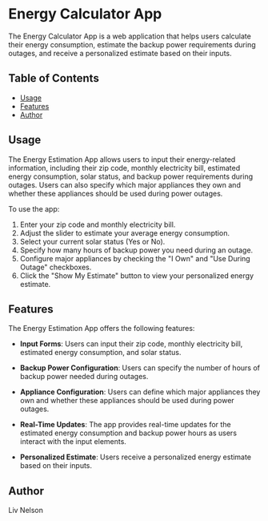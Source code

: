 # Energy Calculator App

The Energy Calculator App is a web application that helps users calculate their energy consumption, estimate the backup power requirements during outages, and receive a personalized estimate based on their inputs.

## Table of Contents

- [Usage](#usage)
- [Features](#features)
- [Author](#author)

## Usage

The Energy Estimation App allows users to input their energy-related information, including their zip code, monthly electricity bill, estimated energy consumption, solar status, and backup power requirements during outages. Users can also specify which major appliances they own and whether these appliances should be used during power outages.

To use the app:

1. Enter your zip code and monthly electricity bill.
2. Adjust the slider to estimate your average energy consumption.
3. Select your current solar status (Yes or No).
4. Specify how many hours of backup power you need during an outage.
5. Configure major appliances by checking the "I Own" and "Use During Outage" checkboxes.
6. Click the "Show My Estimate" button to view your personalized energy estimate.

## Features

The Energy Estimation App offers the following features:

- **Input Forms**: Users can input their zip code, monthly electricity bill, estimated energy consumption, and solar status.

- **Backup Power Configuration**: Users can specify the number of hours of backup power needed during outages.

- **Appliance Configuration**: Users can define which major appliances they own and whether these appliances should be used during power outages.

- **Real-Time Updates**: The app provides real-time updates for the estimated energy consumption and backup power hours as users interact with the input elements.

- **Personalized Estimate**: Users receive a personalized energy estimate based on their inputs.

## Author

Liv Nelson

